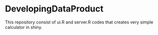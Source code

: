 DevelopingDataProduct
=====================

This repository consist of ui.R and server.R codes that creates very simple calculator in shiny.
